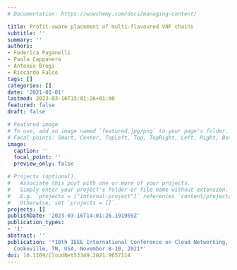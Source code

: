 ```yaml
---
# Documentation: https://wowchemy.com/docs/managing-content/

title: Profit-aware placement of multi-flavoured VNF chains
subtitle: ''
summary: ''
authors:
- Federica Paganelli
- Paola Cappanera
- Antonio Brogi
- Riccardo Falco
tags: []
categories: []
date: '2021-01-01'
lastmod: 2023-03-16T15:01:26+01:00
featured: false
draft: false

# Featured image
# To use, add an image named `featured.jpg/png` to your page's folder.
# Focal points: Smart, Center, TopLeft, Top, TopRight, Left, Right, BottomLeft, Bottom, BottomRight.
image:
  caption: ''
  focal_point: ''
  preview_only: false

# Projects (optional).
#   Associate this post with one or more of your projects.
#   Simply enter your project's folder or file name without extension.
#   E.g. `projects = ["internal-project"]` references `content/project/deep-learning/index.md`.
#   Otherwise, set `projects = []`.
projects: []
publishDate: '2023-03-16T14:01:26.191959Z'
publication_types:
- '1'
abstract: ''
publication: '*10th IEEE International Conference on Cloud Networking, CloudNet 2021,
  Cookeville, TN, USA, November 8-10, 2021*'
doi: 10.1109/CloudNet53349.2021.9657114
---
```


